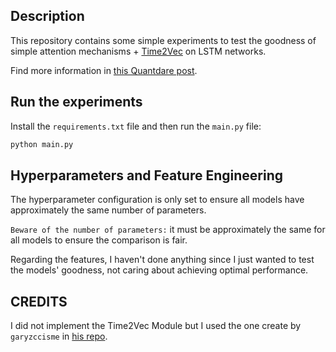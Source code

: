 ## Description
This repository contains some simple experiments to test the goodness of simple
attention mechanisms + [Time2Vec](https://arxiv.org/abs/1907.05321) on LSTM
networks.

Find more information in [this Quantdare post](www.quantdare.com).

## Run the experiments
Install the `requirements.txt` file and then run the `main.py` file:

```python
python main.py
```

## Hyperparameters and Feature Engineering
The hyperparameter configuration is only set to ensure all models have
approximately the same number of parameters.

`Beware of the number of parameters:` it must be approximately the same for all
models to ensure the comparison is fair.

Regarding the features, I haven't done anything since I just wanted to test the
models' goodness, not caring about achieving optimal performance.

## CREDITS
I did not implement the Time2Vec Module but I used the one create by
`garyzccisme` in [his repo](https://github.com/garyzccisme/Time2Vec/blob/main/time2vec.py).